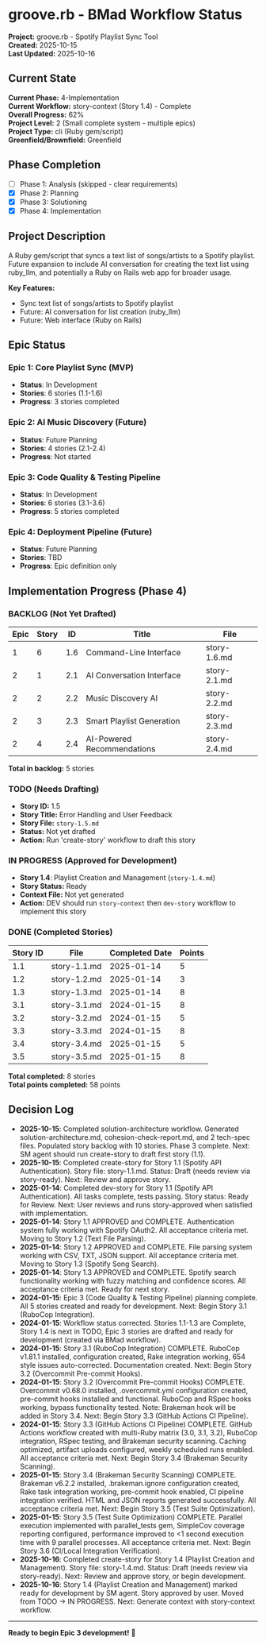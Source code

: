 # groove.rb - BMad Workflow Status

**Project:** groove.rb - Spotify Playlist Sync Tool  
**Created:** 2025-10-15  
**Last Updated:** 2025-10-16  

## Current State

**Current Phase:** 4-Implementation  
**Current Workflow:** story-context (Story 1.4) - Complete  
**Overall Progress:** 62%  
**Project Level:** 2 (Small complete system - multiple epics)  
**Project Type:** cli (Ruby gem/script)  
**Greenfield/Brownfield:** Greenfield  

## Phase Completion

- [ ] Phase 1: Analysis (skipped - clear requirements)
- [x] Phase 2: Planning
- [x] Phase 3: Solutioning
- [x] Phase 4: Implementation

## Project Description

A Ruby gem/script that syncs a text list of songs/artists to a Spotify playlist. Future expansion to include AI conversation for creating the text list using ruby_llm, and potentially a Ruby on Rails web app for broader usage.

**Key Features:**
- Sync text list of songs/artists to Spotify playlist
- Future: AI conversation for list creation (ruby_llm)
- Future: Web interface (Ruby on Rails)

## Epic Status

### **Epic 1: Core Playlist Sync (MVP)**
- **Status**: In Development
- **Stories**: 6 stories (1.1-1.6)
- **Progress**: 3 stories completed

### **Epic 2: AI Music Discovery (Future)**
- **Status**: Future Planning
- **Stories**: 4 stories (2.1-2.4)
- **Progress**: Not started

### **Epic 3: Code Quality & Testing Pipeline**
- **Status**: In Development
- **Stories**: 6 stories (3.1-3.6)
- **Progress**: 5 stories completed

### **Epic 4: Deployment Pipeline (Future)**
- **Status**: Future Planning
- **Stories**: TBD
- **Progress**: Epic definition only

## Implementation Progress (Phase 4)

### BACKLOG (Not Yet Drafted)

| Epic | Story | ID  | Title | File |
| ---- | ----- | --- | ----- | ---- |
| 1 | 6 | 1.6 | Command-Line Interface | story-1.6.md |
| 2 | 1 | 2.1 | AI Conversation Interface | story-2.1.md |
| 2 | 2 | 2.2 | Music Discovery AI | story-2.2.md |
| 2 | 3 | 2.3 | Smart Playlist Generation | story-2.3.md |
| 2 | 4 | 2.4 | AI-Powered Recommendations | story-2.4.md |

**Total in backlog:** 5 stories

### TODO (Needs Drafting)

- **Story ID:** 1.5
- **Story Title:** Error Handling and User Feedback
- **Story File:** `story-1.5.md`
- **Status:** Not yet drafted
- **Action:** Run 'create-story' workflow to draft this story

### IN PROGRESS (Approved for Development)

- **Story 1.4**: Playlist Creation and Management (`story-1.4.md`)
- **Story Status:** Ready
- **Context File:** Not yet generated
- **Action:** DEV should run `story-context` then `dev-story` workflow to implement this story

### DONE (Completed Stories)

| Story ID | File | Completed Date | Points |
| ---------- | ---- | -------------- | ------ |
| 1.1 | story-1.1.md | 2025-01-14 | 5 |
| 1.2 | story-1.2.md | 2025-01-14 | 3 |
| 1.3 | story-1.3.md | 2025-01-14 | 8 |
| 3.1 | story-3.1.md | 2024-01-15 | 8 |
| 3.2 | story-3.2.md | 2024-01-15 | 5 |
| 3.3 | story-3.3.md | 2024-01-15 | 8 |
| 3.4 | story-3.4.md | 2025-01-15 | 5 |
| 3.5 | story-3.5.md | 2025-01-15 | 8 |

**Total completed:** 8 stories  
**Total points completed:** 58 points

## Decision Log

- **2025-10-15**: Completed solution-architecture workflow. Generated solution-architecture.md, cohesion-check-report.md, and 2 tech-spec files. Populated story backlog with 10 stories. Phase 3 complete. Next: SM agent should run create-story to draft first story (1.1).
- **2025-10-15**: Completed create-story for Story 1.1 (Spotify API Authentication). Story file: story-1.1.md. Status: Draft (needs review via story-ready). Next: Review and approve story.
- **2025-01-14**: Completed dev-story for Story 1.1 (Spotify API Authentication). All tasks complete, tests passing. Story status: Ready for Review. Next: User reviews and runs story-approved when satisfied with implementation.
- **2025-01-14**: Story 1.1 APPROVED and COMPLETE. Authentication system fully working with Spotify OAuth2. All acceptance criteria met. Moving to Story 1.2 (Text File Parsing).
- **2025-01-14**: Story 1.2 APPROVED and COMPLETE. File parsing system working with CSV, TXT, JSON support. All acceptance criteria met. Moving to Story 1.3 (Spotify Song Search).
- **2025-01-14**: Story 1.3 APPROVED and COMPLETE. Spotify search functionality working with fuzzy matching and confidence scores. All acceptance criteria met. Ready for next story.
- **2024-01-15**: Epic 3 (Code Quality & Testing Pipeline) planning complete. All 5 stories created and ready for development. Next: Begin Story 3.1 (RuboCop Integration).
- **2024-01-15**: Workflow status corrected. Stories 1.1-1.3 are Complete, Story 1.4 is next in TODO, Epic 3 stories are drafted and ready for development (created via BMad workflow).
- **2024-01-15**: Story 3.1 (RuboCop Integration) COMPLETE. RuboCop v1.81.1 installed, configuration created, Rake integration working, 654 style issues auto-corrected. Documentation created. Next: Begin Story 3.2 (Overcommit Pre-commit Hooks).
- **2024-01-15**: Story 3.2 (Overcommit Pre-commit Hooks) COMPLETE. Overcommit v0.68.0 installed, .overcommit.yml configuration created, pre-commit hooks installed and functional. RuboCop and RSpec hooks working, bypass functionality tested. Note: Brakeman hook will be added in Story 3.4. Next: Begin Story 3.3 (GitHub Actions CI Pipeline).
- **2024-01-15**: Story 3.3 (GitHub Actions CI Pipeline) COMPLETE. GitHub Actions workflow created with multi-Ruby matrix (3.0, 3.1, 3.2), RuboCop integration, RSpec testing, and Brakeman security scanning. Caching optimized, artifact uploads configured, weekly scheduled runs enabled. All acceptance criteria met. Next: Begin Story 3.4 (Brakeman Security Scanning).
- **2025-01-15**: Story 3.4 (Brakeman Security Scanning) COMPLETE. Brakeman v6.2.2 installed, .brakeman.ignore configuration created, Rake task integration working, pre-commit hook enabled, CI pipeline integration verified. HTML and JSON reports generated successfully. All acceptance criteria met. Next: Begin Story 3.5 (Test Suite Optimization).
- **2025-01-15**: Story 3.5 (Test Suite Optimization) COMPLETE. Parallel execution implemented with parallel_tests gem, SimpleCov coverage reporting configured, performance improved to <1 second execution time with 9 parallel processes. All acceptance criteria met. Next: Begin Story 3.6 (CI/Local Integration Verification).
- **2025-10-16**: Completed create-story for Story 1.4 (Playlist Creation and Management). Story file: story-1.4.md. Status: Draft (needs review via story-ready). Next: Review and approve story, or begin development.
- **2025-10-16**: Story 1.4 (Playlist Creation and Management) marked ready for development by SM agent. Story approved by user. Moved from TODO → IN PROGRESS. Next: Generate context with story-context workflow.

---

**Ready to begin Epic 3 development!** 🚀
